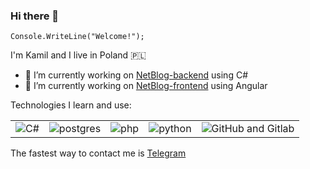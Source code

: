 ### Hi there 👋


`Console.WriteLine("Welcome!");`

I'm Kamil and I live in Poland 🇵🇱

- 🔭 I’m currently working on [NetBlog-backend](https://github.com/Sh0w3D/NetBlog-backend) using C#
- 🔭 I’m currently working on [NetBlog-frontend](https://github.com/Sh0w3D/NetBlog-frontend) using Angular

Technologies I learn and use:
<table>
<tr>
<td><img src="https://cdn-icons-png.flaticon.com/32/6132/6132221.png" alt="C#"></td>
<td><img src="https://cdn-icons-png.flaticon.com/32/5968/5968342.png" alt="postgres"</td>
<td><img src="https://cdn-icons-png.flaticon.com/32/5968/5968332.png" alt="php"></td>
<td><img src="https://cdn-icons-png.flaticon.com/32/5968/5968350.png" alt="python"></td>
<td><img src="https://cdn-icons-png.flaticon.com/32/5968/5968853.png" alt="GitHub and Gitlab"></td>
</tr>
</table>

The fastest way to contact me is [Telegram](https://t.me/kamiloberaj)
